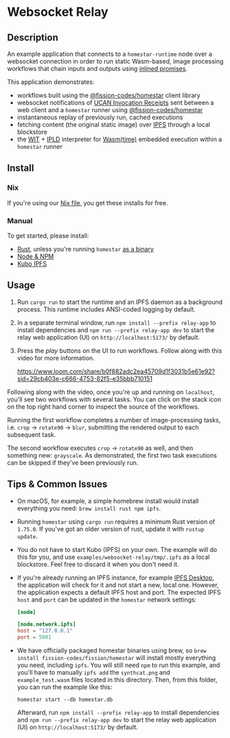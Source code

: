 # Websocket Relay

## Description

An example application that connects to a `homestar-runtime` node
over a websocket connection in order to run static Wasm-based, image
processing workflows that chain inputs and outputs using
[inlined promises][pipelines].

This application demonstrates:

  * workflows built using the
    [@fission-codes/homestar][@fission-codes/homestar] client library
  * websocket notifications of [UCAN Invocation Receipts][spec-receipts] sent
    between a web client and a `homestar` runner using [@fission-codes/homestar][@fission-codes/homestar]
  * instantaneous replay of previously run, cached executions
  * fetching content (the original static image) over [IPFS][ipfs]
    through a local blockstore
  * the [WIT][wit] + [IPLD][ipld] interpreter for
    [Wasm(time)][wasmtime] embedded execution within a `homestar` runner

## Install

### Nix

If you're using our [Nix file](../../flake.nix), you get these installs for free.

### Manual

To get started, please install:

* [Rust][install-rust], unless you're running `homestar` [as a binary][rust-binary]
* [Node & NPM][install-npm]
* [Kubo IPFS][install-ipfs]

## Usage

1. Run `cargo run` to start the runtime and an IPFS daemon as a
   background process. This runtime includes ANSI-coded logging by default.

2. In a separate terminal window, run `npm install --prefix relay-app` to
   install dependencies and `npm run --prefix relay-app dev` to start the
   relay web application (UI) on `http://localhost:5173/` by default.

3. Press the *play* buttons on the UI to run workflows. Follow along with this
   video for more information.

   https://www.loom.com/share/b0f882adc2ea45709d1f3031b5e61e92?sid=29cb403e-c666-4753-82f5-e35bbb710151

Following along with the video, once you're up and running on `localhost`,
you'll see two workflows with several tasks. You can click on the stack icon on
the top right hand corner to inspect the source of the workflows.

Running the first workflow completes a number of image-processing tasks, i.e.
`crop` -> `rotate90` -> `blur`, submitting the rendered output to each
subsequent task.

The second workflow executes `crop` -> `rotate90` as well, and then something
new: `grayscale`. As demonstrated, the first two task executions can be skipped
if they've been previously run.

## Tips & Common Issues

- On macOS, for example, a simple homebrew install would install everything you
  need: `brew install rust npm ipfs`.

- Running `homestar` using `cargo run` requires a minimum Rust version of
  `1.75.0`. If you've got an older version of rust, update it with
  `rustup update`.

- You do not have to start Kubo (IPFS) on your own. The example will do this
  for you, and use `examples/websocket-relay/tmp/.ipfs` as a local blockstore.
  Feel free to discard it when you don't need it.

- If you're already running an IPFS instance, for example [IPFS Desktop][ipfs-desktop],
  the application will check for it and not start a new, local one.
  However, the application expects a default IPFS host and port. The expected
  IPFS `host` and `port` can be updated in the `homestar` network settings:

  ``` toml
  [node]

  [node.network.ipfs]
  host = "127.0.0.1"
  port = 5001
  ```

- We have officially packaged homestar binaries using brew, so
  `brew install fission-codes/fission/homestar` will install mostly everything
  you need, including `ipfs`. You will still need `npm` to run this example, and
  you'll have to manually `ipfs add` the `synthcat.png` and `example_test.wasm`
  files located in this directory. Then, from this folder, you can run the
  example like this:

  ```
  homestar start --db homestar.db
  ```

  Afterward, run `npm install --prefix relay-app` to install dependencies
  and `npm run --prefix relay-app dev` to start the relay web
  application (UI) on `http://localhost:5173/` by default.


[@fission-codes/homestar]: https://www.npmjs.com/package/@fission-codes/homestar
[install-ipfs]: https://docs.ipfs.tech/install/
[install-npm]: https://docs.npmjs.com/downloading-and-installing-node-js-and-npm
[install-rust]: https://www.rust-lang.org/tools/install
[ipfs]: https://ipfs.tech/
[ipfs-desktop]: https://docs.ipfs.tech/install/ipfs-desktop/
[ipld]: https://ipld.io/
[pipelines]: https://github.com/ucan-wg/invocation#9-pipelines
[rust-binary]: https://doc.rust-lang.org/book/ch01-03-hello-cargo.html#building-for-release
[spec-receipts]: https://github.com/ucan-wg/invocation#8-receipt
[wasmtime]: https://github.com/bytecodealliance/wasmtime
[wit]: https://github.com/WebAssembly/component-model/blob/main/design/mvp/WIT.md
